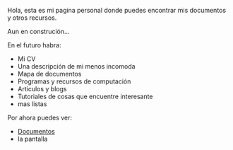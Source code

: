 Hola, esta es mi pagina personal donde puedes encontrar mis documentos y otros recursos.

Aun en construción...


En el futuro habra:

* Mi CV
* Una descripción de mi menos incomoda
* Mapa de documentos
* Programas y recursos de computación
* Articulos y blogs
* Tutoriales de cosas que encuentre interesante
* mas listas

Por ahora puedes ver:

* [Documentos](/docs/document_index.md)
* la pantalla
